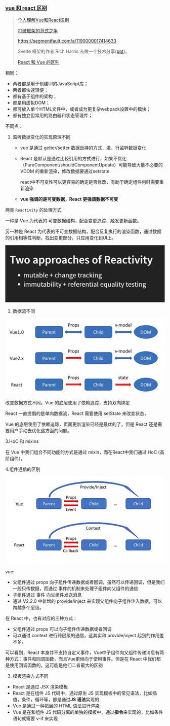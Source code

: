 ### [vue 和 react 区别](https://juejin.im/post/5b8b56e3f265da434c1f5f76)

> [个人理解Vue和React区别]( https://juejin.im/post/5b8b56e3f265da434c1f5f76#heading-0)
>
> [打破框架的范式之争](https://mp.weixin.qq.com/s/2xtqHAmBCX18e9iw3iAeEQ)
>
> https://segmentfault.com/a/1190000017414633
>
> Svelte 框架的作者 Rich Harris 去做一个技术分享([ppt](https://docs.google.com/presentation/d/1PUvpXMBEDS45rd0wHu6tF3j_8wmGC6cOLtOw2hzU-mw/edit#slide=id.g33e09941c5_0_53))。
>
> [React 和 Vue 的区别](http://mingjue.online/#/ReactAndVue/index?id=react-和-vue-的区别)
>
> 

相同：

- 两者都是用于创建UI的JavaScript库；
- 两者都快速轻便；
- 都有基于组件的架构；
- 都是用虚拟DOM；
- 都可放入单个HTML文件中，或者成为更复杂webpack设置中的模块；
- 都有独立但常用的路由器和状态管理库；

不同点：

1. 监听数据变化的实现原理不同

   - vue 是通过 getter/setter 数据劫持的方式，进，行监听数据变化

   - React 是默认是通过比较引用的方式进行，如果不优化（PureComponent/shouldComponentUpdate）可能导致大量不必要的 VDOM 的重新渲染，修改数据要通过setstate

     react中不可变性可以更容易的确定是否修改，有助于确定组件何时需要重新渲染

   - **vue 强调的是可变数据，React 更强调数据不可变**

两类 `Reactivity` 的处理方式

一种是 Vue 为代表的 可变数据结构，配合变更追踪，触发更新函数。

另一种是 React 为代表的不可变数据结构，配合反复执行的渲染函数，通过数据的引用相等性判断，找出变更部分，只应用变化到UI上。

![img](../img/640-1569240298539.webp)

1. 数据流不同

![vue-react-data](../img/vue-react-data.png)

改变数据方式不同，Vue 的底层使用了依赖追踪，支持双向绑定

React 一直提倡的是单向数据流，React 需要使用 setState 来改变状态，

Vue 的底层使用了依赖追踪，页面更新渲染已经是最优的了，但是 React 还是需要用户手动去优化这方面的问题。

3.HoC 和 mixins

在 Vue 中我们组合不同功能的方式是通过 mixin，而在React中我们通过 HoC (高阶组件）。

4.组件通信的区别

![img](../img/165984beb3825f44)

vue:

- 父组件通过 props 向子组件传递数据或者回调，虽然可以传递回调，但是我们一般只传数据，而通过 事件的机制来处理子组件向父组件的通信
- 子组件通过 事件 向父组件发送消息
- 通过 V2.2.0 中新增的 provide/inject 来实现父组件向子组件注入数据，可以跨越多个层级。

在 React 中，也有对应的三种方式：

- 父组件通过 props 可以向子组件传递数据或者回调
- 可以通过 context 进行跨层级的通信，这其实和 provide/inject 起到的作用差不多。

可以看到，React 本身并不支持自定义事件，Vue中子组件向父组件传递消息有两种方式：事件和回调函数，而且Vue更倾向于使用事件。但是在 React 中我们都是使用回调函数的，这可能是他们二者最大的区别

3. 模板渲染方式不同

- React 是通过 JSX 渲染模板  
- React 是在组件 JS 代码中，通过原生 JS 实现模板中的常见语法，比如插值，条件，循环等，都是通过**JS 语法**实现的
- Vue 是通过一种拓展的 HTML 语法进行渲染  
- Vue 是在和组件 JS 代码分离的单独的模板中，通过**指令**来实现的，比如条件语句就需要 v-if 来实现